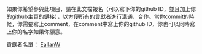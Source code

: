 如果你希望參與此項目，請在此文檔報名（可以寫下你的github ID，並且加上你的github主頁的鏈接），以方便所有的貢獻者進行溝通、合作。當你commit的時候，你需要寫上comment，在comment中寫上你的github ID，你也可以同時寫上你的名字如果你願意。

貢獻者名單：
[EallanW](https://github.com/EallanW)
